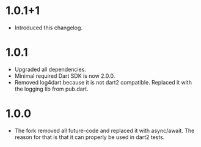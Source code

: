 1.0.1+1
=======
* Introduced this changelog.

1.0.1
=======
* Upgraded all dependencies.
* Minimal required Dart SDK is now 2.0.0.
* Removed log4dart because it is not dart2 compatible. Replaced it with the logging lib from pub.dart.

1.0.0
=======
* The fork removed all future-code and replaced it with async/await. The reason for that is that it can properly be used in dart2 tests.
